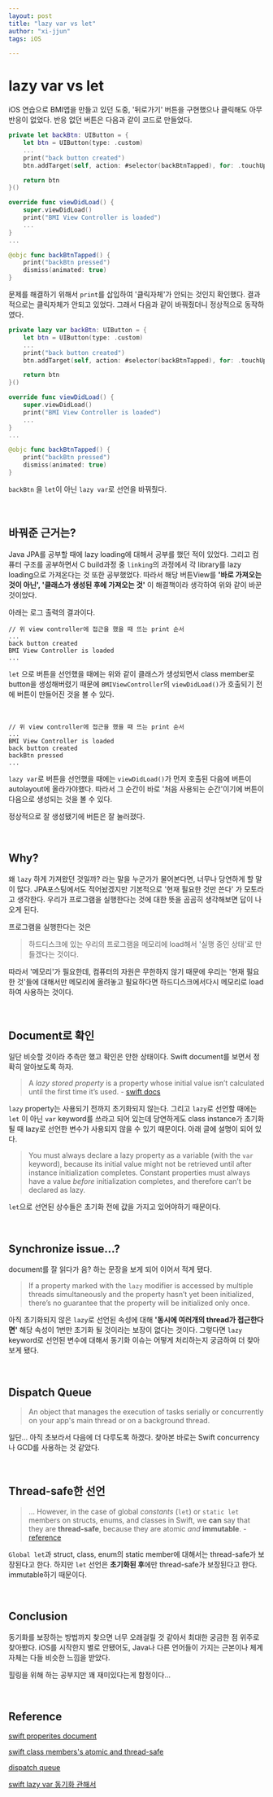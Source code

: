 ```yaml
---
layout: post
title: "lazy var vs let"
author: "xi-jjun"
tags: iOS

---
```


# lazy var vs let

iOS 연습으로 BMI앱을 만들고 있던 도중, '뒤로가기' 버튼을 구현했으나 클릭해도 아무 반응이 없었다. 반응 없던 버튼은 다음과 같이 코드로 만들었다.

```swift
private let backBtn: UIButton = {
    let btn = UIButton(type: .custom)
    ...
    print("back button created")
    btn.addTarget(self, action: #selector(backBtnTapped), for: .touchUpInside)

    return btn
}()

override func viewDidLoad() {
    super.viewDidLoad()
    print("BMI View Controller is loaded")
    ...
}
...

@objc func backBtnTapped() {
    print("backBtn pressed")
    dismiss(animated: true)
}
```

문제를 해결하기 위해서 `print`를 삽입하여 '클릭자체'가 안되는 것인지 확인했다. 결과적으로는 클릭자체가 안되고 있었다. 그래서 다음과 같이 바꿔줬더니 정상적으로 동작하였다.

```swift
private lazy var backBtn: UIButton = {
    let btn = UIButton(type: .custom)
    ...
    print("back button created")
    btn.addTarget(self, action: #selector(backBtnTapped), for: .touchUpInside)

    return btn
}()

override func viewDidLoad() {
    super.viewDidLoad()
    print("BMI View Controller is loaded")
    ...
}
...

@objc func backBtnTapped() {
    print("backBtn pressed")
    dismiss(animated: true)
}
```

`backBtn` 을 `let`이 아닌 `lazy var`로 선언을 바꿔줬다.

<br>

## 바꿔준 근거는?

Java JPA를 공부할 때에 lazy loading에 대해서 공부를 했던 적이 있었다. 그리고 컴퓨터 구조를 공부하면서 C build과정 중 `linking`의 과정에서 각 library를 lazy loading으로 가져온다는 것 또한 공부했었다. 따라서 해당 버튼View를 **'바로 가져오는 것이 아닌', '클래스가 생성된 후에 가져오는 것'** 이 해결책이라 생각하여 위와 같이 바꾼 것이었다. 

아래는 로그 출력의 결과이다.

```console
// 위 view controller에 접근을 했을 때 뜨는 print 순서
...
back button created
BMI View Controller is loaded
...
```

`let` 으로 버튼을 선언했을 때에는 위와 같이 클래스가 생성되면서 class member로 button을 생성해버렸기 때문에 `BMIViewController`의 `viewDidLoad()`가 호출되기 전에 버튼이 만들어진 것을 볼 수 있다.

<br>

```console
// 위 view controller에 접근을 했을 때 뜨는 print 순서
...
BMI View Controller is loaded
back button created
backBtn pressed
...
```

`lazy var`로 버튼을 선언했을 때에는 `viewDidLoad()`가 먼저 호출된 다음에 버튼이 autolayout에 올라가야했다. 따라서 그 순간이 바로 '처음 사용되는 순간'이기에 버튼이 다음으로 생성되는 것을 볼  수 있다.

정상적으로 잘 생성됐기에 버튼은 잘 눌러졌다.

<br>

## Why?

왜 `lazy` 하게 가져왔던 것일까? 라는 말을 누군가가 물어본다면, 너무나 당연하게 할 말이 많다. JPA포스팅에서도 적어놨겠지만 기본적으로 '현재 필요한 것만 쓴다' 가 모토라고 생각한다. 우리가 프로그램을 실행한다는 것에 대한 뜻을 곰곰히 생각해보면 답이 나오게 된다.

프로그램을 실행한다는 것은 

> 하드디스크에 있는 우리의 프로그램을 메모리에 load해서 '실행 중인 상태'로 만들겠다는 것이다.

따라서 '메모리'가 필요한데, 컴퓨터의 자원은 무한하지 않기 때문에 우리는 '현재 필요한 것'들에 대해서만 메모리에 올려놓고 필요하다면 하드디스크에서다시 메모리로 load하여 사용하는 것이다.

<br>

## Document로 확인

일단 비슷할 것이라 추측만 했고 확인은 안한 상태이다. Swift document를 보면서 정확히 알아보도록 하자.

> A *lazy stored property* is a property whose initial value isn’t calculated until the first time it’s used. - [swift docs](https://docs.swift.org/swift-book/LanguageGuide/Properties.html)

`lazy` property는 사용되기 전까지 초기화되지 않는다. 그리고 `lazy`로 선언할 때에는 `let` 이 아닌 `var` keyword를 쓰라고 되어 있는데 당연하게도 class instance가 초기화 될 때 lazy로 선언한 변수가 사용되지 않을 수 있기 때문이다. 아래 글에 설명이 되어 있다.

> You must always declare a lazy property as a variable (with the `var` keyword), because its initial value might not be retrieved until after  instance initialization completes. Constant properties must always have a value *before* initialization completes, and therefore can’t be declared as lazy.

`let`으로 선언된 상수들은 초기화 전에 값을 가지고 있어야하기 때문이다.

<br>

## Synchronize issue...?

document를 잘 읽다가 음? 하는 문장을 보게 되어 이어서 적게 됐다.

> If a property marked with the `lazy` modifier is accessed by multiple threads simultaneously and the  property hasn’t yet been initialized, there’s no guarantee that the  property will be initialized only once.

아직 초기화되지 않은 `lazy`로 선언된 속성에 대해 **'동시에 여러개의 thread가 접근한다면'** 해당 속성이 1번만 초기화 될 것이라는 보장이 없다는 것이다. 그렇다면 `lazy` keyword로 선언된 변수에 대해서 동기화 이슈는 어떻게 처리하는지 궁금하여 더 찾아보게 됐다.

<br>

## Dispatch Queue

> An object that manages the execution of tasks serially or concurrently on your app's main thread or on a background thread.

일단... 아직 초보라서 다음에 더 다루도록 하겠다. 찾아본 바로는 Swift concurrency나 GCD를 사용하는 것 같았다.

<br>

## Thread-safe한 선언

> ... However, in the case of global *constants* (`let`) or `static let` members on structs, enums, and classes in Swift, we **can** say that they are **thread-safe**, because they are atomic *and* **immutable**. - [reference](https://www.jessesquires.com/blog/2020/07/16/swift-globals-and-static-members-are-atomic-and-lazily-computed/)





`Global let`과 struct, class, enum의 static member에 대해서는 thread-safe가 보장된다고 한다. 하지만 `let` 선언은 **초기화된 후**에만 thread-safe가 보장된다고 한다. immutable하기 때문이다.

<br>

## Conclusion

동기화를 보장하는 방법까지 찾으면 너무 오래걸릴 것 같아서 최대한 궁금한 점 위주로 찾아봤다. iOS를 시작한지 별로 안됐어도, Java나 다른 언어들이 가지는 근본이나 체계자체는 다들 비슷한 느낌을 받았다. 

힐링을 위해 하는 공부지만 꽤 재미있다는게 함정이다...

<br>

## Reference

[swift properites document](https://docs.swift.org/swift-book/LanguageGuide/Properties.html)

[swift class members's atomic and thread-safe](https://www.jessesquires.com/blog/2020/07/16/swift-globals-and-static-members-are-atomic-and-lazily-computed/)

[dispatch queue](https://developer.apple.com/documentation/dispatch/dispatchqueue)

[swift lazy var 동기화 관해서](https://brunch.co.kr/@tilltue/71)

